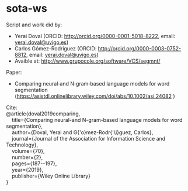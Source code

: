 # sota-ws

Script and work did by: 
- Yerai Doval (ORCID: http://orcid.org/0000-0001-5018-8222, email: yerai.doval@uvigo.es)
- Carlos Gómez-Rodríguez (ORCID: http://orcid.org/0000-0003-0752-8812, email: yerai.doval@uvigo.es)
- Avaible at: http://www.grupocole.org/software/VCS/segmnt/

Paper: 
- Comparing neural‐and N‐gram‐based language models for word segmentation (https://asistdl.onlinelibrary.wiley.com/doi/abs/10.1002/asi.24082 )

Cite:<br />
@article{doval2019comparing,<br />
&nbsp;&nbsp;&nbsp;&nbsp;title={Comparing neural-and N-gram-based language models for word segmentation},<br />
&nbsp;&nbsp;&nbsp;&nbsp;author={Doval, Yerai and G{\'o}mez-Rodr{\'\i}guez, Carlos},<br />
&nbsp;&nbsp;&nbsp;&nbsp;journal={Journal of the Association for Information Science and Technology},<br />
&nbsp;&nbsp;&nbsp;&nbsp;volume={70},<br />
&nbsp;&nbsp;&nbsp;&nbsp;number={2},<br />
&nbsp;&nbsp;&nbsp;&nbsp;pages={187--197},<br />
&nbsp;&nbsp;&nbsp;&nbsp;year={2019},<br />
&nbsp;&nbsp;&nbsp;&nbsp;publisher={Wiley Online Library}<br />
}

